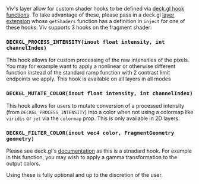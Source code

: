Viv's layer allow for custom shader hooks to be defined via [deck.gl hook functions](https://deck.gl/docs/developer-guide/custom-layers/writing-shaders#standard-shader-hooks). To take advantage of these, please pass in a deck.gl [layer extension](https://deck.gl/docs/api-reference/extensions/overview) whose `getShaders` function has a definition in `inject` for one of these hooks. Viv supports 3 hooks on the fragment shader:

### `DECKGL_PROCESS_INTENSITY(inout float intensity, int channelIndex)`

This hook allows for custom processing of the raw intensities of the pixels. You may for example want to apply a nonlinear or otherwise different function instead of the standard ramp function with 2 contrast limit endpoints we apply. This hook is available on all layers in all modes

### `DECKGL_MUTATE_COLOR(inout float intensity, int channelIndex)`

This hook allows for users to mutate conversion of a processed intensity (from `DECKGL_PROCESS_INTENSITY`) into a color when not using a colormap like `viridis` or `jet` via the `colormap` prop. This is only available in 2D layers.

### `DECKGL_FILTER_COLOR(inout vec4 color, FragmentGeometry geometry)`

Please see deck.gl's [documentation](https://deck.gl/docs/developer-guide/custom-layers/writing-shaders#fsdeckgl_filter_color) as this is a stnadard hook. For example in this function, you may wish to apply a gamma transformation to the output colors.

Using these is fully optional and up to the discretion of the user.
